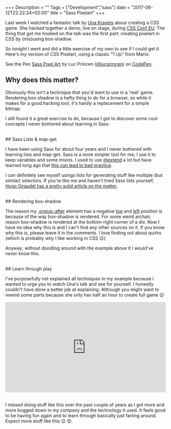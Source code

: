 +++
Description = ""
Tags = ["Development","sass"]
date = "2017-06-12T22:22:24+02:00"
title = "Sass Pixelart"
+++

Last week I watched a fantastic talk by [Una Kravets](https://twitter.com/Una) about creating a CSS game. She hacked together a demo, live on stage, during [CSS Conf EU](https://2017.cssconf.eu/). The thing that got me hooked on the talk was the first part: creating pixelart in CSS by (mis)using box-shadow. 

So tonight I went and did a little exercise of my own to see if I could get it. Here's my version of CSS Pixelart, using a classic "1 Up" from Mario:

<p data-height="440" data-theme-id="0" data-slug-hash="WOxwGB" data-default-tab="css,result" data-user="lucprincen" data-embed-version="2" data-pen-title="Sass Pixel Art" class="codepen">See the Pen <a href="https://codepen.io/lucprincen/pen/WOxwGB/">Sass Pixel Art</a> by Luc Princen (<a href="https://codepen.io/lucprincen">@lucprincen</a>) on <a href="https://codepen.io">CodePen</a>.</p>
<script async src="https://production-assets.codepen.io/assets/embed/ei.js"></script>

## Why does this matter?

Obviously this isn't a technique that you'd want to use in a 'real' game. Rendering box-shadow is a hefty thing to do for a browser, so while it makes for a good hacking tool, it's hardly a replacement for a simple bitmap. 

I still found it a great exercise to do, because I got to discover some cool concepts I never bothered about learning in Sass. 
<br/>

<br/>
## Sass Lists & map-get

I have been using Sass for about four years and I never bothered with learning lists and map-get. Sass is a more simpler tool for me; I use it to keep variables and some mixins. I used to use <ins>@extend</ins> a lot but have learned long ago that [this can lead to bad practice](https://www.sitepoint.com/avoid-sass-extend/). 

I can definitely see myself usings lists for generating stuff like multiple (but similar) selectors. If you're like me and haven't tried Sass lists yourself, [Hugo Giraudel has a pretty solid article on the matter.](https://hugogiraudel.com/2013/07/15/understanding-sass-lists/)

<br/>
## Rendering box-shadow

The reason my <ins>.oneup::after</ins> element has a negative <ins>top</ins> and <ins>left</ins> position is because of the way box-shadow is rendered. For some weird archaic reason box-shadow is rendered at the bottom-right corner of a div. Now I have no idea why this is and I can't find any other sources on it. If you know why this is, please leave it in the comments. I love finding out about quirks (which is probably why I like working in CSS 😉)

Anyway; without doodling around with the example above it I would've never know this. 

<br/>
## Learn through play

I've purposefully not explained all techniques in my example because I wanted to urge you to watch Una's talk and see for yourself. I honestly couldn't have done a better job at explaining. Although you might want to rewind some parts because she only has half an hour to create full game 😉

<div style="position:relative;height:0;padding-bottom:56.25%"><iframe src="https://www.youtube.com/embed/WmVH85G59Lk?ecver=2" width="640" height="360" frameborder="0" style="position:absolute;width:100%;height:100%;left:0" allowfullscreen></iframe></div>
<br/>

I missed doing stuff like this over the past couple of years as I got more and more bogged down in my company and the technology it used. It feels good to be having fun again and to learn through basically just farting around. Expect more stuff like this 😉 😍.